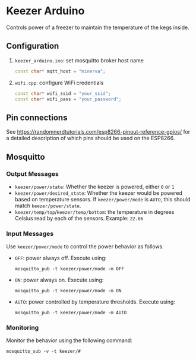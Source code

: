 # Keezer Arduino

Controls power of a freezer to maintain the temperature of the kegs inside.

## Configuration

1. `keezer_arduino.ino`: set mosquitto broker host name
   ```cpp
   const char* mqtt_host = "minerva";
   ```
2. `wifi.cpp`: configure WiFi credentials
   ```cpp
   const char* wifi_ssid = "your_ssid";
   const char* wifi_pass = "your_password";
   ```

## Pin connections

See https://randomnerdtutorials.com/esp8266-pinout-reference-gpios/ for a detailed description of
which pins should be used on the ESP8266.

## Mosquitto

### Output Messages

* `keezer/power/state`: Whether the keezer is powered, either `0` or `1`
* `keezer/power/desired_state`: Whether the keezer would be powered based on temperature sensors.
  If `keezer/power/mode` is `AUTO`, this should match `keezer/power/state`.
* `keezer/temp/top`/`keezer/temp/bottom`: the temperature in degrees Celsius read by each of the
  sensors. Example: `22.06`

### Input Messages

Use `keezer/power/mode` to control the power behavior as follows.

* `OFF`: power always off. Execute using:
  ```
  mosquitto_pub -t keezer/power/mode -m OFF
  ```
* `ON`: power always on. Execute using:
  ```
  mosquitto_pub -t keezer/power/mode -m ON
  ```
* `AUTO`: power controlled by temperature thresholds. Execute using:
  ```
  mosquitto_pub -t keezer/power/mode -m AUTO
  ```

### Monitoring

Monitor the behavior using the following command:
```
mosquitto_sub -v -t keezer/#
```
